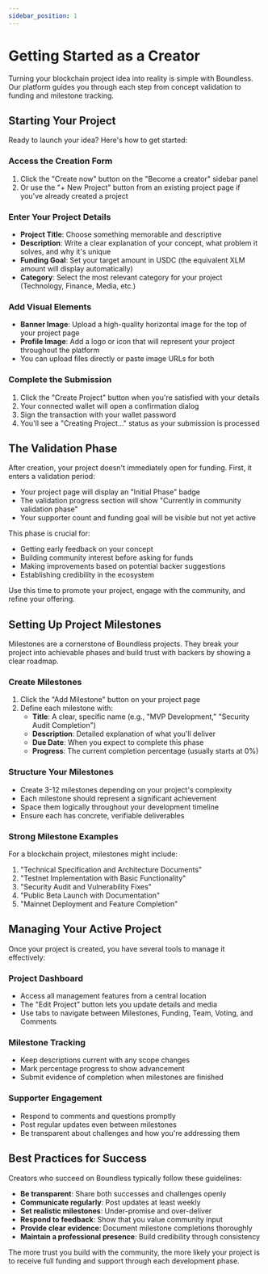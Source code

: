 ```yaml
---
sidebar_position: 1
---
```


# Getting Started as a Creator

Turning your blockchain project idea into reality is simple with Boundless. Our platform guides you through each step from concept validation to funding and milestone tracking.

## Starting Your Project

Ready to launch your idea? Here's how to get started:

### Access the Creation Form

1. Click the "Create now" button on the "Become a creator" sidebar panel
2. Or use the "+ New Project" button from an existing project page if you've already created a project

### Enter Your Project Details

- **Project Title**: Choose something memorable and descriptive
- **Description**: Write a clear explanation of your concept, what problem it solves, and why it's unique
- **Funding Goal**: Set your target amount in USDC (the equivalent XLM amount will display automatically)
- **Category**: Select the most relevant category for your project (Technology, Finance, Media, etc.)

### Add Visual Elements

- **Banner Image**: Upload a high-quality horizontal image for the top of your project page
- **Profile Image**: Add a logo or icon that will represent your project throughout the platform
- You can upload files directly or paste image URLs for both

### Complete the Submission

1. Click the "Create Project" button when you're satisfied with your details
2. Your connected wallet will open a confirmation dialog
3. Sign the transaction with your wallet password
4. You'll see a "Creating Project..." status as your submission is processed

## The Validation Phase

After creation, your project doesn't immediately open for funding. First, it enters a validation period:

- Your project page will display an "Initial Phase" badge
- The validation progress section will show "Currently in community validation phase"
- Your supporter count and funding goal will be visible but not yet active

This phase is crucial for:
- Getting early feedback on your concept
- Building community interest before asking for funds
- Making improvements based on potential backer suggestions
- Establishing credibility in the ecosystem

Use this time to promote your project, engage with the community, and refine your offering.

## Setting Up Project Milestones

Milestones are a cornerstone of Boundless projects. They break your project into achievable phases and build trust with backers by showing a clear roadmap.

### Create Milestones

1. Click the "Add Milestone" button on your project page
2. Define each milestone with:
   - **Title**: A clear, specific name (e.g., "MVP Development," "Security Audit Completion")
   - **Description**: Detailed explanation of what you'll deliver
   - **Due Date**: When you expect to complete this phase
   - **Progress**: The current completion percentage (usually starts at 0%)

### Structure Your Milestones

- Create 3-12 milestones depending on your project's complexity
- Each milestone should represent a significant achievement
- Space them logically throughout your development timeline
- Ensure each has concrete, verifiable deliverables

### Strong Milestone Examples

For a blockchain project, milestones might include:
1. "Technical Specification and Architecture Documents"
2. "Testnet Implementation with Basic Functionality"
3. "Security Audit and Vulnerability Fixes"
4. "Public Beta Launch with Documentation"
5. "Mainnet Deployment and Feature Completion"

## Managing Your Active Project

Once your project is created, you have several tools to manage it effectively:

### Project Dashboard

- Access all management features from a central location
- The "Edit Project" button lets you update details and media
- Use tabs to navigate between Milestones, Funding, Team, Voting, and Comments

### Milestone Tracking

- Keep descriptions current with any scope changes
- Mark percentage progress to show advancement
- Submit evidence of completion when milestones are finished

### Supporter Engagement

- Respond to comments and questions promptly
- Post regular updates even between milestones
- Be transparent about challenges and how you're addressing them

## Best Practices for Success

Creators who succeed on Boundless typically follow these guidelines:

- **Be transparent**: Share both successes and challenges openly
- **Communicate regularly**: Post updates at least weekly
- **Set realistic milestones**: Under-promise and over-deliver
- **Respond to feedback**: Show that you value community input
- **Provide clear evidence**: Document milestone completions thoroughly
- **Maintain a professional presence**: Build credibility through consistency

The more trust you build with the community, the more likely your project is to receive full funding and support through each development phase. 
